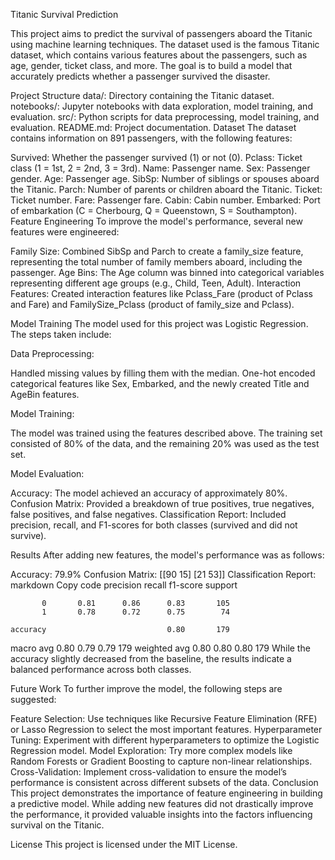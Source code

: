 Titanic Survival Prediction

This project aims to predict the survival of passengers aboard the Titanic using machine learning techniques. The dataset used is the famous Titanic dataset, which contains various features about the passengers, such as age, gender, ticket class, and more. The goal is to build a model that accurately predicts whether a passenger survived the disaster.

Project Structure
data/: Directory containing the Titanic dataset.
notebooks/: Jupyter notebooks with data exploration, model training, and evaluation.
src/: Python scripts for data preprocessing, model training, and evaluation.
README.md: Project documentation.
Dataset
The dataset contains information on 891 passengers, with the following features:

Survived: Whether the passenger survived (1) or not (0).
Pclass: Ticket class (1 = 1st, 2 = 2nd, 3 = 3rd).
Name: Passenger name.
Sex: Passenger gender.
Age: Passenger age.
SibSp: Number of siblings or spouses aboard the Titanic.
Parch: Number of parents or children aboard the Titanic.
Ticket: Ticket number.
Fare: Passenger fare.
Cabin: Cabin number.
Embarked: Port of embarkation (C = Cherbourg, Q = Queenstown, S = Southampton).
Feature Engineering
To improve the model's performance, several new features were engineered:

Family Size: Combined SibSp and Parch to create a family_size feature, representing the total number of family members aboard, including the passenger.
Age Bins: The Age column was binned into categorical variables representing different age groups (e.g., Child, Teen, Adult).
Interaction Features: Created interaction features like Pclass_Fare (product of Pclass and Fare) and FamilySize_Pclass (product of family_size and Pclass).

Model Training
The model used for this project was Logistic Regression. The steps taken include:

Data Preprocessing:

Handled missing values by filling them with the median.
One-hot encoded categorical features like Sex, Embarked, and the newly created Title and AgeBin features.

Model Training:

The model was trained using the features described above.
The training set consisted of 80% of the data, and the remaining 20% was used as the test set.

Model Evaluation:

Accuracy: The model achieved an accuracy of approximately 80%.
Confusion Matrix: Provided a breakdown of true positives, true negatives, false positives, and false negatives.
Classification Report: Included precision, recall, and F1-scores for both classes (survived and did not survive).

Results
After adding new features, the model's performance was as follows:

Accuracy: 79.9%
Confusion Matrix:
[[90 15]
 [21 53]]
Classification Report:
markdown
Copy code
               precision    recall  f1-score   support

           0       0.81      0.86      0.83       105
           1       0.78      0.72      0.75        74

    accuracy                           0.80       179
   macro avg       0.80      0.79      0.79       179
weighted avg       0.80      0.80      0.80       179
While the accuracy slightly decreased from the baseline, the results indicate a balanced performance across both classes.

Future Work
To further improve the model, the following steps are suggested:

Feature Selection: Use techniques like Recursive Feature Elimination (RFE) or Lasso Regression to select the most important features.
Hyperparameter Tuning: Experiment with different hyperparameters to optimize the Logistic Regression model.
Model Exploration: Try more complex models like Random Forests or Gradient Boosting to capture non-linear relationships.
Cross-Validation: Implement cross-validation to ensure the model’s performance is consistent across different subsets of the data.
Conclusion
This project demonstrates the importance of feature engineering in building a predictive model. While adding new features did not drastically improve the performance, it provided valuable insights into the factors influencing survival on the Titanic.

License
This project is licensed under the MIT License.
